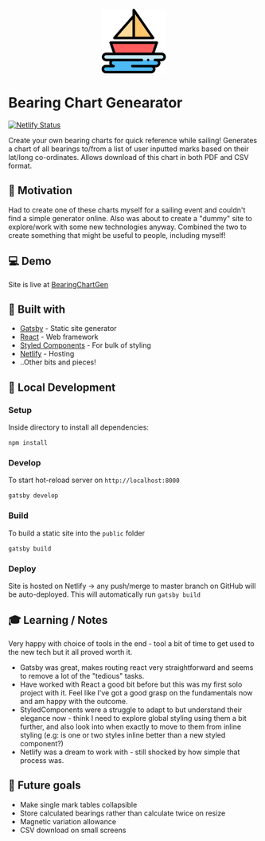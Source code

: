 <p align="center">
    <img src="./src/images/boat.svg"
        height="130">
</p>

# Bearing Chart Genearator

[![Netlify Status](https://api.netlify.com/api/v1/badges/44e0a40f-c7d6-421a-ad44-8a69235d16da/deploy-status)](https://app.netlify.com/sites/bearingchartgen/deploys)

Create your own bearing charts for quick reference while sailing!
Generates a chart of all bearings to/from a list of user inputted marks based on their lat/long co-ordinates. Allows download of this chart in both PDF and CSV format.

## :rocket: Motivation 
Had to create one of these charts myself for a sailing event and couldn't find a simple generator online. Also was about to create a "dummy" site to explore/work with some new technologies anyway. Combined the two to create something that might be useful to people, including myself!

## :computer: Demo 
Site is live at [BearingChartGen](https://bearingchartgen.netlify.com/)

## :hammer: Built with 
* [Gatsby](https://www.gatsbyjs.org/) - Static site generator
* [React](https://reactjs.org/) - Web framework
* [Styled Components](https://www.styled-components.com/) - For bulk of styling
* [Netlify](https://www.netlify.com/) - Hosting
* ..Other bits and pieces!

## :wrench: Local Development 

### Setup
Inside directory to install all dependencies: 
```
npm install
```

### Develop
To start hot-reload server on ```http://localhost:8000```
```
gatsby develop
```

### Build
To build a static site into the ```public``` folder
```
gatsby build
```

### Deploy
Site is hosted on Netlify -> any push/merge to master branch on GitHub will be auto-deployed.
This will automatically run ```gatsby build```

## :mortar_board: Learning / Notes
Very happy with choice of tools in the end - tool a bit of time to get used to the new tech but it all proved worth it.
- Gatsby was great, makes routing react very straightforward and seems to remove a lot of the "tedious" tasks.
- Have worked with React a good bit before but this was my first solo project with it. Feel like I've got a good grasp on the fundamentals now and am happy with the outcome.
- StyledComponents were a struggle to adapt to but understand their elegance now - think I need to explore global styling using them a bit further, and also look into when exactly to move to them from inline styling (e.g: is one or two styles inline better than a new styled component?)
- Netlify was a dream to work with - still shocked by how simple that process was.

## :round_pushpin: Future goals 
- Make single mark tables collapsible
- Store calculated bearings rather than calculate twice on resize
- Magnetic variation allowance
- CSV download on small screens
